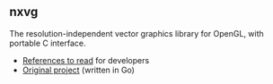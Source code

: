 nxvg
----------------------
The resolution-independent vector graphics library for OpenGL, with portable C interface.

* [References to read](https://github.com/phaikawl/nxvg/wiki/Dev-documentation) for developers
* [Original project](https://github.com/phaikawl/gosgl) (written in Go)

